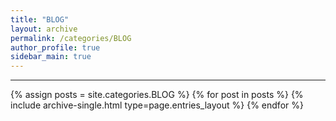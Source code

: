 ```yaml
---
title: "BLOG"
layout: archive
permalink: /categories/BLOG
author_profile: true
sidebar_main: true
---
```


<!-- 공백이 포함되어 있는 카테고리 이름의 경우 site.categories['a b c'] 이런식으로! -->

***

{% assign posts = site.categories.BLOG %}
{% for post in posts %} {% include archive-single.html type=page.entries_layout %} {% endfor %}